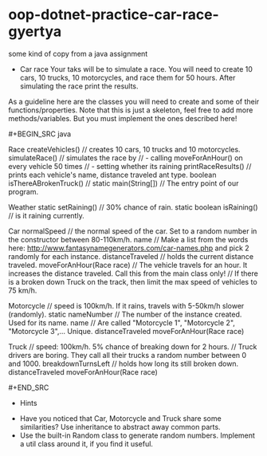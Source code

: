 # oop-dotnet-practice-car-race-gyertya
some kind of copy from a java assignment

* Car race
Your taks will be to simulate a race.  You will need to create 10
cars, 10 trucks, 10 motorcycles, and race them for 50 hours.  After
simulating the race print the results.

As a guideline here are the classes you will need to create and some
of their functions/properties.  Note that this is just a skeleton, feel
free to add more methods/variables.  But you must implement the ones
described here!

#+BEGIN_SRC java

  Race
   createVehicles() // creates 10 cars, 10 trucks and 10 motorcycles.
   simulateRace() // simulates the race by
                  // - calling moveForAnHour() on every vehicle 50 times
                  // - setting whether its raining
   printRaceResults() // prints each vehicle's name, distance traveled ant type.
   boolean isThereABrokenTruck() //
   static main(String[]) // The entry point of our program.

  Weather
   static setRaining() // 30% chance of rain.
   static boolean isRaining() // is it raining currently.

  Car
   normalSpeed // the normal speed of the car. Set to a random number in the constructor between 80-110km/h.
   name // Make a list from the words here: http://www.fantasynamegenerators.com/car-names.php and pick 2 randomly for each instance.
   distanceTraveled // holds the current distance traveled.
   moveForAnHour(Race race) // The vehicle travels for an hour. It increases the distance traveled. Call this from the main class only!
                            // If there is a broken down Truck on the track, then limit the max speed of vehicles to 75 km/h.

  Motorcycle // speed is 100km/h. If it rains, travels with 5-50km/h slower (randomly).
   static nameNumber // The number of the instance created. Used for its name.
   name // Are called "Motorcycle 1", "Motorcycle 2", "Motorcycle 3",... Unique.
   distanceTraveled
   moveForAnHour(Race race)

  Truck // speed: 100km/h. 5% chance of breaking down for 2 hours.
   // Truck drivers are boring. They call all their trucks a random number between 0 and 1000.
   breakdownTurnsLeft // holds how long its still broken down.
   distanceTraveled
   moveForAnHour(Race race)
   
#+END_SRC

* Hints
- Have you noticed that Car, Motorcycle and Truck share some similarities?
  Use inheritance to abstract away common parts.
- Use the built-in Random class to generate random numbers.
  Implement a util class around it, if you find it useful.
